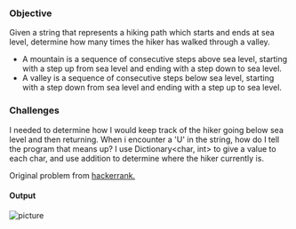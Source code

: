 ### Objective
Given a string that represents a hiking path which starts and ends at sea level, determine how many times the hiker has walked through a valley.
- A mountain is a sequence of consecutive steps above sea level, starting with a step up from sea level and ending with a step down to sea level.
- A valley is a sequence of consecutive steps below sea level, starting with a step down from sea level and ending with a step up to sea level.

### Challenges
I needed to determine how I would keep track of the hiker going below sea level and then returning. When i encounter a 'U' in the string, how do I tell the program that means up?
I use Dictionary<char, int> to give a value to each char, and use addition to determine where the hiker currently is. 

Original problem from [hackerrank.](https://www.hackerrank.com/challenges/counting-valleys/problem?h_l=interview&playlist_slugs%5B%5D=interview-preparation-kit&playlist_slugs%5B%5D=warmup)

#### Output
![picture](https://i.imgur.com/OyiKRnD.png)
